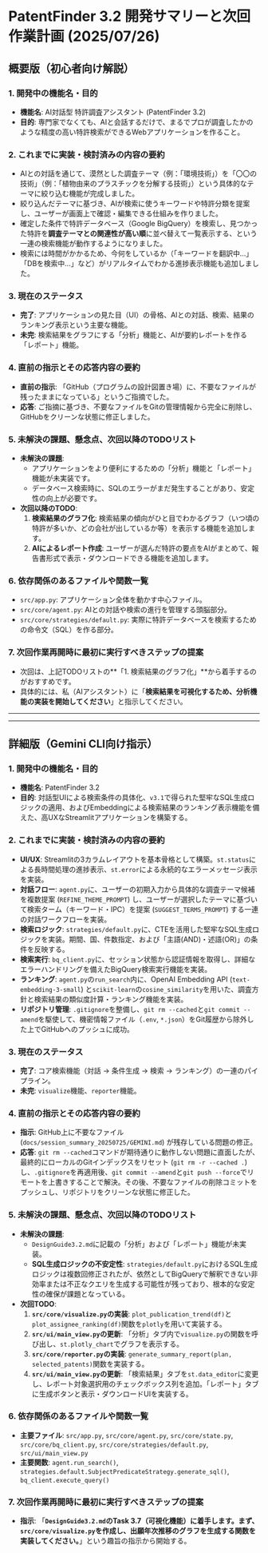 # PatentFinder 3.2 開発サマリーと次回作業計画 (2025/07/26)

## 概要版（初心者向け解説）

### 1. 開発中の機能名・目的
- **機能名**: AI対話型 特許調査アシスタント (PatentFinder 3.2)
- **目的**: 専門家でなくても、AIと会話するだけで、まるでプロが調査したかのような精度の高い特許検索ができるWebアプリケーションを作ること。

### 2. これまでに実装・検討済みの内容の要約
- AIとの対話を通じて、漠然とした調査テーマ（例：「環境技術」）を「〇〇の技術」（例：「植物由来のプラスチックを分解する技術」）という具体的なテーマに絞り込む機能が完成しました。
- 絞り込んだテーマに基づき、AIが検索に使うキーワードや特許分類を提案し、ユーザーが画面上で確認・編集できる仕組みを作りました。
- 確定した条件で特許データベース（Google BigQuery）を検索し、見つかった特許を**調査テーマとの関連性が高い順**に並べ替えて一覧表示する、という一連の検索機能が動作するようになりました。
- 検索には時間がかかるため、今何をしているか（「キーワードを翻訳中...」「DBを検索中...」など）がリアルタイムでわかる進捗表示機能も追加しました。

### 3. 現在のステータス
- **完了**: アプリケーションの見た目（UI）の骨格、AIとの対話、検索、結果のランキング表示という主要な機能。
- **未完**: 検索結果をグラフにする「分析」機能と、AIが要約レポートを作る「レポート」機能。

### 4. 直前の指示とその応答内容の要約
- **直前の指示**: 「GitHub（プログラムの設計図置き場）に、不要なファイルが残ったままになっている」というご指摘でした。
- **応答**: ご指摘に基づき、不要なファイルをGitの管理情報から完全に削除し、GitHubをクリーンな状態に修正しました。

### 5. 未解決の課題、懸念点、次回以降のTODOリスト
- **未解決の課題**: 
  - アプリケーションをより便利にするための「分析」機能と「レポート」機能が未実装です。
  - データベース検索時に、SQLのエラーがまだ発生することがあり、安定性の向上が必要です。
- **次回以降のTODO**:
  1.  **検索結果のグラフ化**: 検索結果の傾向がひと目でわかるグラフ（いつ頃の特許が多いか、どの会社が出しているか等）を表示する機能を追加します。
  2.  **AIによるレポート作成**: ユーザーが選んだ特許の要点をAIがまとめて、報告書形式で表示・ダウンロードできる機能を追加します。

### 6. 依存関係のあるファイルや関数一覧
- `src/app.py`: アプリケーション全体を動かす中心ファイル。
- `src/core/agent.py`: AIとの対話や検索の進行を管理する頭脳部分。
- `src/core/strategies/default.py`: 実際に特許データベースを検索するための命令文（SQL）を作る部分。

### 7. 次回作業再開時に最初に実行すべきステップの提案
- 次回は、上記TODOリストの**「1. 検索結果のグラフ化」**から着手するのがおすすめです。
- 具体的には、私（AIアシスタント）に「**検索結果を可視化するため、分析機能の実装を開始してください**」と指示してください。

---
---

## 詳細版（Gemini CLI向け指示）

### 1. 開発中の機能名・目的
- **機能名**: PatentFinder 3.2
- **目的**: 対話型UIによる検索条件の具体化、`v3.1`で得られた堅牢なSQL生成ロジックの適用、およびEmbeddingによる検索結果のランキング表示機能を備えた、高UXなStreamlitアプリケーションを構築する。

### 2. これまでに実装・検討済みの内容の要約
- **UI/UX**: Streamlitの3カラムレイアウトを基本骨格として構築。`st.status`による長時間処理の進捗表示、`st.error`による永続的なエラーメッセージ表示を実装。
- **対話フロー**: `agent.py`に、ユーザーの初期入力から具体的な調査テーマ候補を複数提案 (`REFINE_THEME_PROMPT`) し、ユーザーが選択したテーマに基づいて検索ターム（キーワード・IPC）を提案 (`SUGGEST_TERMS_PROMPT`) する一連の対話ワークフローを実装。
- **検索ロジック**: `strategies/default.py`に、CTEを活用した堅牢なSQL生成ロジックを実装。期間、国、件数指定、および「主語(AND)・述語(OR)」の条件を反映する。
- **検索実行**: `bq_client.py`に、セッション状態から認証情報を取得し、詳細なエラーハンドリングを備えたBigQuery検索実行機能を実装。
- **ランキング**: `agent.py`の`run_search`内に、OpenAI Embedding API (`text-embedding-3-small`) と`scikit-learn`の`cosine_similarity`を用いた、調査方針と検索結果の類似度計算・ランキング機能を実装。
- **リポジトリ管理**: `.gitignore`を整備し、`git rm --cached`と`git commit --amend`を駆使して、機密情報ファイル（`.env`, `*.json`）をGit履歴から除外した上でGitHubへのプッシュに成功。

### 3. 現在のステータス
- **完了**: コア検索機能（対話 → 条件生成 → 検索 → ランキング）の一連のパイプライン。
- **未完**: `visualize`機能、`reporter`機能。

### 4. 直前の指示とその応答内容の要約
- **指示**: GitHub上に不要なファイル (`docs/session_summary_20250725/GEMINI.md`) が残存している問題の修正。
- **応答**: `git rm --cached`コマンドが期待通りに動作しない問題に直面したが、最終的にローカルのGitインデックスをリセット (`git rm -r --cached .`) し、`.gitignore`を再適用後、`git commit --amend`と`git push --force`でリモートを上書きすることで解決。その後、不要なファイルの削除コミットをプッシュし、リポジトリをクリーンな状態に修正した。

### 5. 未解決の課題、懸念点、次回以降のTODOリスト
- **未解決の課題**: 
  - `DesignGuide3.2.md`に記載の「分析」および「レポート」機能が未実装。
  - **SQL生成ロジックの不安定性**: `strategies/default.py`におけるSQL生成ロジックは複数回修正されたが、依然としてBigQueryで解釈できない非効率または不正なクエリを生成する可能性が残っており、根本的な安定性の確保が課題となっている。
- **次回TODO**:
  1.  **`src/core/visualize.py`の実装**: `plot_publication_trend(df)`と`plot_assignee_ranking(df)`関数を`plotly`を用いて実装する。
  2.  **`src/ui/main_view.py`の更新**: 「分析」タブ内で`visualize.py`の関数を呼び出し、`st.plotly_chart`でグラフを表示する。
  3.  **`src/core/reporter.py`の実装**: `generate_summary_report(plan, selected_patents)`関数を実装する。
  4.  **`src/ui/main_view.py`の更新**: 「検索結果」タブを`st.data_editor`に変更し、レポート対象選択用のチェックボックス列を追加。「レポート」タブに生成ボタンと表示・ダウンロードUIを実装する。

### 6. 依存関係のあるファイルや関数一覧
- **主要ファイル**: `src/app.py`, `src/core/agent.py`, `src/core/state.py`, `src/core/bq_client.py`, `src/core/strategies/default.py`, `src/ui/main_view.py`
- **主要関数**: `agent.run_search()`, `strategies.default.SubjectPredicateStrategy.generate_sql()`, `bq_client.execute_query()`

### 7. 次回作業再開時に最初に実行すべきステップの提案
- **指示**: 「**`DesignGuide3.2.md`のTask 3.7（可視化機能）に着手します。まず、`src/core/visualize.py`を作成し、出願年次推移のグラフを生成する関数を実装してください。**」という趣旨の指示から開始する。
